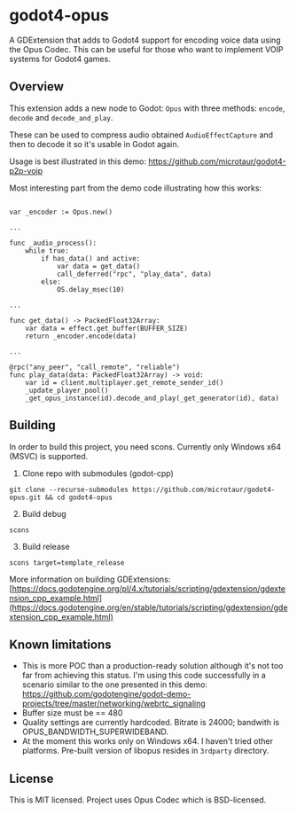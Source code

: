 # godot4-opus

A GDExtension that adds to Godot4 support for encoding voice data using the Opus Codec. This can be useful for those who want to implement VOIP systems for Godot4 games.

## Overview

This extension adds a new node to Godot: `Opus` with three methods: `encode`, `decode` and `decode_and_play`.

These can be used to compress audio obtained `AudioEffectCapture` and then to decode it so it's usable in Godot again.

Usage is best illustrated in this demo: https://github.com/microtaur/godot4-p2p-voip

Most interesting part from the demo code illustrating how this works:

```GDScript

var _encoder := Opus.new()

...

func _audio_process():
	while true:
		if has_data() and active:
			var data = get_data()
			call_deferred("rpc", "play_data", data)
		else:
			OS.delay_msec(10)

...

func get_data() -> PackedFloat32Array:
	var data = effect.get_buffer(BUFFER_SIZE)
	return _encoder.encode(data)

...

@rpc("any_peer", "call_remote", "reliable")
func play_data(data: PackedFloat32Array) -> void:
	var id = client.multiplayer.get_remote_sender_id()
	_update_player_pool()
	_get_opus_instance(id).decode_and_play(_get_generator(id), data)

```

## Building
In order to build this project, you need scons. Currently only Windows x64 (MSVC) is supported.

1. Clone repo with submodules (godot-cpp)
```
git clone --recurse-submodules https://github.com/microtaur/godot4-opus.git && cd godot4-opus
```

2. Build debug
```
scons
```

3. Build release
```
scons target=template_release
```

More information on building GDExtensions: [https://docs.godotengine.org/pl/4.x/tutorials/scripting/gdextension/gdextension_cpp_example.html](https://docs.godotengine.org/en/stable/tutorials/scripting/gdextension/gdextension_cpp_example.html)

## Known limitations

- This is more POC than a production-ready solution although it's not too far from achieving this status. I'm using this code successfully in a scenario similar to the one presented in this demo:
https://github.com/godotengine/godot-demo-projects/tree/master/networking/webrtc_signaling
- Buffer size must be == 480
- Quality settings are currently hardcoded. Bitrate is 24000; bandwith is OPUS_BANDWIDTH_SUPERWIDEBAND.
- At the moment this works only on Windows x64. I haven't tried other platforms. Pre-built version of libopus resides in `3rdparty` directory.

## License

This is MIT licensed. Project uses Opus Codec which is BSD-licensed.
